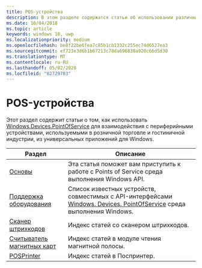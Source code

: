 ```yaml
---
title: POS-устройства
description: В этом разделе содержатся статьи об использовании различных функций пространства имен точки обслуживания.
ms.date: 10/04/2018
ms.topic: article
keywords: windows 10, uwp
ms.localizationpriority: medium
ms.openlocfilehash: be8f22be6fea7c85b1cb1332c255ec74d6527ea3
ms.sourcegitcommit: ef723e3d6b1b67213c78da696838a920c66d5d30
ms.translationtype: MT
ms.contentlocale: ru-RU
ms.lasthandoff: 05/02/2020
ms.locfileid: "82729783"
---
```

# <a name="point-of-service"></a>POS-устройства
Этот раздел содержит статьи о том, как использовать [Windows.Devices.PointOfService](https://docs.microsoft.com/uwp/api/windows.devices.pointofservice) для взаимодействия с периферийными устройствами, используемыми в розничной торговле и гостиничной индустрии, из универсальных приложений для Windows.

| Раздел | Описание |
|------|------------|
| [Основы](pos-basics.md) | Эта статья поможет вам приступить к работе с Points of Service среда выполнения Windows API. |
| [Поддержка оборудования](pos-device-support.md) | Список известных устройств, совместимых с API-интерфейсами [Windows. Devices. PointOfService](https://docs.microsoft.com/uwp/api/Windows.Devices.PointOfService) среда выполнения Windows. |
| [Сканер штрихкодов](pos-barcodescanner.md) | Индекс статей со сканером штрихкодов. |
| [Считыватель магнитных карт](pos-magnetic-stripe-reader.md) | Индекс статей в модуле чтения магнитной полосы.
| [POSPrinter](pos-printer.md) | Индекс статей в Поспринтер. |